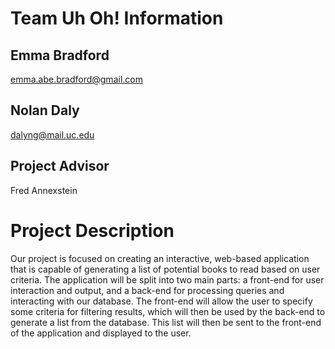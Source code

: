 # Team Uh Oh! Information
## Emma Bradford
emma.abe.bradford@gmail.com
## Nolan Daly
dalyng@mail.uc.edu
## Project Advisor
Fred Annexstein

# Project Description
Our project is focused on creating an interactive, web-based application that is capable of generating a list of potential books to read based on user criteria. The application will be split into two main parts: a front-end for user interaction and output, and a back-end for processing queries and interacting with our database. The front-end will allow the user to specify some criteria for filtering results, which will then be used by the back-end to generate a list from the database. This list will then be sent to the front-end of the application and displayed to the user.
